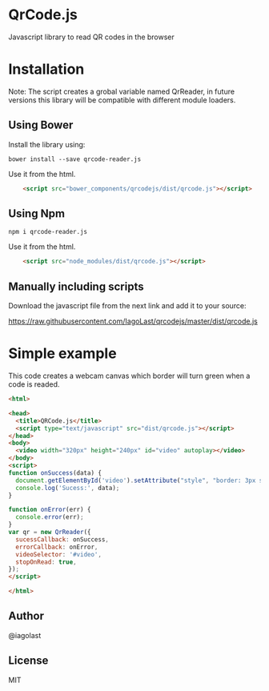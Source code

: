 # QrCode.js

Javascript library to read QR codes in the browser

# Installation

Note: The script creates a grobal variable named QrReader, in future versions this library will be compatible with 
different module loaders.

## Using Bower

Install the library using:

    bower install --save qrcode-reader.js 

Use it from the html.

  ```html
      <script src="bower_components/qrcodejs/dist/qrcode.js"></script>
  ```

## Using Npm

    npm i qrcode-reader.js


Use it from the html.


  ```html
      <script src="node_modules/dist/qrcode.js"></script>
  ```

## Manually including scripts
  
Download the javascript file from the next link and add it to your source:

  https://raw.githubusercontent.com/IagoLast/qrcodejs/master/dist/qrcode.js

# Simple example 

This code creates a webcam canvas which border will turn green when a code is readed.

```html
<html>

<head>
  <title>QRCode.js</title>
  <script type="text/javascript" src="dist/qrcode.js"></script>
</head>
<body>
  <video width="320px" height="240px" id="video" autoplay></video>
</body>
<script>
function onSuccess(data) {
  document.getElementById('video').setAttribute("style", "border: 3px solid #52e250");
  console.log('Sucess:', data);
}

function onError(err) {
  console.error(err);
}
var qr = new QrReader({
  sucessCallback: onSuccess,
  errorCallback: onError,
  videoSelector: '#video',
  stopOnRead: true,
});
</script>

</html>
```

## Author
@iagolast

## License
MIT

